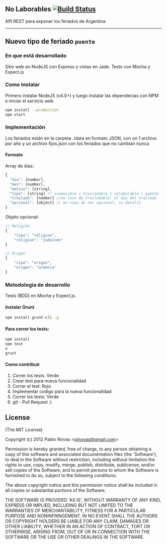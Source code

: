 ## No Laborables [![Build Status](https://secure.travis-ci.org/pjnovas/nolaborables.png?branch=master)](http://travis-ci.org/pjnovas/nolaborables)
API REST para exponer los feriados de Argentina

---
**Nuevo tipo de feriado `puente`**
---

### En que está desarrollado
Sitio web en NodeJS con Express y vistas en Jade. Tests con Mocha y Expect.js

### Como instalar
Primero instalar NodeJS (v4.0+) y luego instalar las dependecias con NPM e iniciar el servicio web

```bash
npm install --production
npm start
```

### Implementación
Los feriados están en la carpeta ./data en formato JSON, con un 1 archivo por año y un archivo fijos.json con los feriados que no cambian nunca

#### Formato

Array de dias:

```javascript
{
  "dia": [number],
  "mes": [number],
  "motivo": [string],
  "tipo": [string] // inamovible | trasladable | nolaborable | puente
  "traslado": [number] //en caso de trasladable: el dia del traslado
  "opcional": [object] // en caso de ser opcional: su detalle
}
```

Objeto opcional:

```javascript
// Religión
{
	"tipo": "religion",
	"religion": "judaísmo"
}

// Origen
{
	"tipo": "origen",
	"origen": "armenia"
}
```

### Metodología de desarrollo
Tests (BDD) en Mocha y Expect.js.

#### Instalar Grunt

```bash
npm install grunt-cli -g
```

#### Para correr los tests:

```bash
npm install
npm test
o
grunt
```

#### Como contribuir
1. Correr los tests: Verde
2. Crear test para nueva funcionalidad
3. Correr el test: Rojo
4. Implementar codigo para la nueva funcionalidad
5. Correr los tests: Verde
6. git - Pull Request :)


## License

(The MIT License)

Copyright (c) 2012 Pablo Novas &lt;pjnovas@gmail.com&gt;

Permission is hereby granted, free of charge, to any person obtaining
a copy of this software and associated documentation files (the
'Software'), to deal in the Software without restriction, including
without limitation the rights to use, copy, modify, merge, publish,
distribute, sublicense, and/or sell copies of the Software, and to
permit persons to whom the Software is furnished to do so, subject to
the following conditions:

The above copyright notice and this permission notice shall be
included in all copies or substantial portions of the Software.

THE SOFTWARE IS PROVIDED 'AS IS', WITHOUT WARRANTY OF ANY KIND,
EXPRESS OR IMPLIED, INCLUDING BUT NOT LIMITED TO THE WARRANTIES OF
MERCHANTABILITY, FITNESS FOR A PARTICULAR PURPOSE AND NONINFRINGEMENT.
IN NO EVENT SHALL THE AUTHORS OR COPYRIGHT HOLDERS BE LIABLE FOR ANY
CLAIM, DAMAGES OR OTHER LIABILITY, WHETHER IN AN ACTION OF CONTRACT,
TORT OR OTHERWISE, ARISING FROM, OUT OF OR IN CONNECTION WITH THE
SOFTWARE OR THE USE OR OTHER DEALINGS IN THE SOFTWARE.
